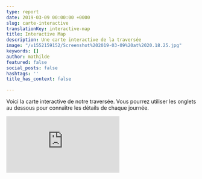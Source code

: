 ```yaml
---
type: report
date: 2019-03-09 00:00:00 +0000
slug: carte-interactive
translationKey: interactive-map
title: Interactive Map
description: Une carte interactive de la traversée
image: "/v1552159152/Screenshot%202019-03-09%20at%2020.18.25.jpg"
keywords: []
author: mathilde
featured: false
social_posts: false
hashtags: ''
title_has_context: false

---
```

Voici la carte interactive de notre traversée. Vous pourrez utiliser les onglets au dessous pour connaître les détails de chaque journée. 

<iframe class="youtube" src="https://ridewithgps.com/embeds?type=event&defaultShowAll=true&overlay=terrain&eventId=76769&title=Great%20Himalaya%20Trail&metricUnits=true&sampleGraph=true&hideFullLink=1" style="border: none;" scrolling="no"></iframe>